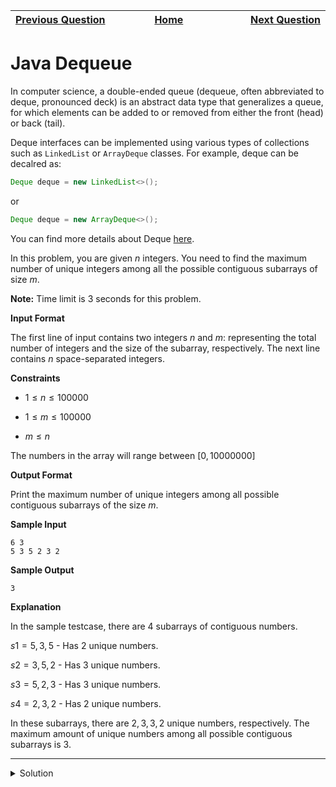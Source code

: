 | <img width=1000>[Previous Question](https://github.com/Kevin-Lago/java-hackerrank-solutions/tree/main/src/)</img> | <img width=1000>[Home](https://github.com/Kevin-Lago/java-hackerrank-solutions)</img> | <img width=1000>[Next Question](https://github.com/Kevin-Lago/java-hackerrank-solutions/tree/main/src/)</img> |
|:---|:---:|---:|

# Java Dequeue

In computer science, a double-ended queue (dequeue, often abbreviated to deque, pronounced deck) is an abstract data type that generalizes a queue, for which elements can be added to or removed from either the front (head) or back (tail).

Deque interfaces can be implemented using various types of collections such as ```LinkedList``` or ```ArrayDeque``` classes. For example, deque can be decalred as:

```java
Deque deque = new LinkedList<>();
```

or

```java
Deque deque = new ArrayDeque<>();
```

You can find more details about Deque [here]().

In this problem, you are given $n$ integers. You need to find the maximum number of unique integers among all the possible contiguous subarrays of size $m$.

__Note:__ Time limit is $3$ seconds for this problem.

__Input Format__

The first line of input contains two integers $n$ and $m$: representing the total number of integers and the size of the subarray, respectively. The next line contains $n$ space-separated integers.

__Constraints__

- $1 \le n \le 100000$

- $1 \le m \le 100000$

- $m \le n$

The numbers in the array will range between $[0, 10000000]$

__Output Format__

Print the maximum number of unique integers among all possible contiguous subarrays of the size $m$.

__Sample Input__

```
6 3
5 3 5 2 3 2
```

__Sample Output__

```
3
```

__Explanation__

In the sample testcase, there are 4 subarrays of contiguous numbers.

$s1 = {5,3,5}$ - Has $2$ unique numbers.

$s2 = {3,5,2}$ - Has $3$ unique numbers.

$s3 = {5,2,3}$ - Has $3$ unique numbers.

$s4 = {2,3,2}$ - Has $2$ unique numbers.

In these subarrays, there are $2, 3, 3, 2$ unique numbers, respectively. The maximum amount of unique numbers among all possible contiguous subarrays is $3$.

---

<details><summary>Solution</summary>
    
```java

```
</details>